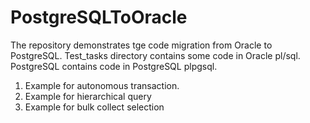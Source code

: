 # PostgreSQLToOracle
The repository demonstrates tge code migration from Oracle to PostgreSQL.
Test_tasks directory contains some code in Oracle pl/sql.
PostgreSQL contains code in PostgreSQL plpgsql.

1. Example for autonomous transaction.
2. Example for hierarchical query
3. Example for bulk collect selection
